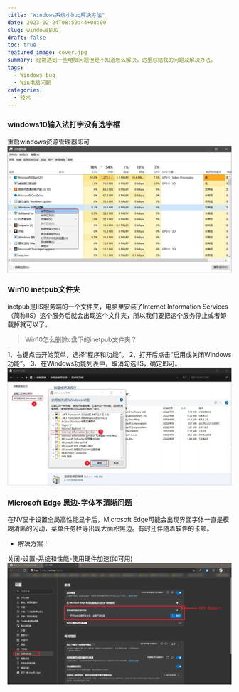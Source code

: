```yaml
---
title: "Windows系统小bug解决方法"
date: 2023-02-24T08:59:44+08:00
slug: windowsBUG
draft: false
toc: true
featured_image: cover.jpg
summary: 经常遇到一些电脑问题但是不知道怎么解决，这里总结我的问题及解决办法。
tags:
  - Windows bug
  - Win电脑问题
categories:
  - 技术
---
```



### windows10输入法打字没有选字框

重启windows资源管理器即可
![](EX.jpg)

### Win10 inetpub文件夹
inetpub是IIS服务端的一个文件夹，电脑里安装了Internet Information Services （简称IIS）这个服务后就会出现这个文件夹，所以我们要把这个服务停止或者卸载掉就可以了。

> Win10怎么删除c盘下的inetpub文件夹？

1、右键点击开始菜单，选择“程序和功能”。
2、打开后点击“启用或关闭Windows功能”。
3、在Windows功能列表中，取消勾选IIS，确定即可。
![](llls.jpg)



### Microsoft Edge 黑边-字体不清晰问题

在NV显卡设置全局高性能显卡后，Microsoft Edge可能会出现界面字体一直是模糊清晰的闪动，菜单任务栏等出现大面积黑边。有时还伴随着软件的卡顿。

- 解决方案：

关闭-设置-系统和性能-使用硬件加速(如可用)
![](Edge.jpg)